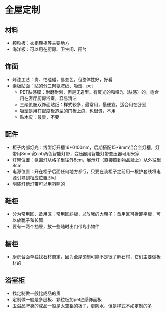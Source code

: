 # 全屋定制

## 材料

* 颗粒板：衣柜鞋柜等主要地方
* 海洋板：可以用在厨房、卫生间、阳台

## 饰面

* 烤漆工艺：贵、怕磕碰，易变色，但整体性好，好看
* 素板贴面：贴的分三聚氰胺纸、吸塑、pet
    * PET肤感膜：耐磨耐划，但是无造型。有反光的和哑光（肤感）的，适合用在客厅厨房浴室，容易清洁
    * 三聚氰胺双饰面贴纸：样式较多，最常用，最便宜，适合用在卧室
    * 吸塑是用在密度板造型的门板上的，也很贵，不用
    * 贴木皮：最贵，不要

## 配件

* 柜子内部灯光：线型灯开槽16\*0100mm，后期搭配15\*9mm铝合金灯槽，灯带用8mm宽cob两色智能灯带，变压器用智能灯带变压器可用米家
* 灯带位置：氛围灯从格子里往外8cm，展示灯（直接照到物品脸上）从外往里8cm
* 电源位置：开在柜子后面任何地方都行，只要在装柜子之前用一根护套线将电源引导到相应位置即可
* 明装灯槽灯带可以用斜照的 

## 鞋柜

* 分为常用区、备用区；常用区斜板，以放我的大鞋子；备用区可拆卸平板，可以放靴子和长筒
* 要有一两个抽屉，放一些随时出门带的小物件

## 橱柜

* 厨房台面单独找石材商定，因为全屋定制可能不是很了解石材，它们主要做板材的

## 浴室柜

* 找定制做一般比成品的贵
* 定制做一般是多层板、颗粒板加pet肤感饰面板
* 卫浴品牌卖的成品一般是太空铝的板子，更防水，但是样式不如定制的多